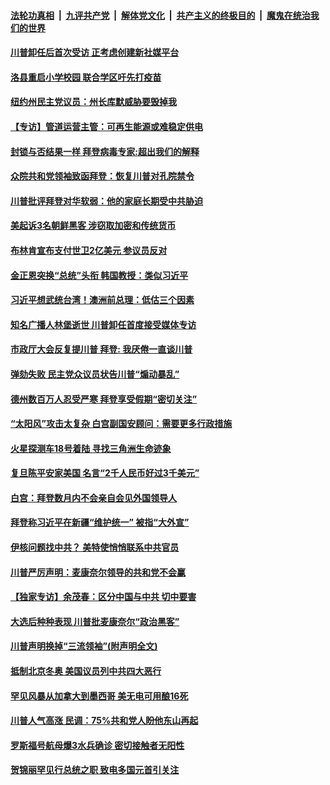 

####  [法轮功真相](../../../../basic/blob/master/README.md?t=02190431) &nbsp;|&nbsp; [九评共产党](../../../../9ping.md/blob/master/README.md?t=02190431) &nbsp;|&nbsp; [解体党文化](../../../../jtdwh.md/blob/master/README.md?t=02190431)  &nbsp;|&nbsp; [共产主义的终极目的](../../../../gczydzjmd.md/blob/master/README.md?t=02190431) &nbsp;|&nbsp; [魔鬼在统治我们的世界](../../../../mgztzwmdsj.md/blob/master/README.md?t=02190431) 

#### [川普卸任后首次受访 正考虑创建新社媒平台](../pages/prog203/a103057219.md?t=02190431) 

#### [洛县重启小学校园 联合学区吁先打疫苗](../pages/prog203/a103057189.md?t=02190431) 

#### [纽约州民主党议员：州长库默威胁要毁掉我](../pages/prog203/a103057044.md?t=02190431) 

#### [【专访】管道运营主管：可再生能源或难稳定供电](../pages/prog203/a103057126.md?t=02190431) 

#### [封锁与否结果一样 拜登病毒专家:超出我们的解释](../pages/prog203/a103057041.md?t=02190431) 

#### [众院共和党领袖致函拜登：恢复川普对孔院禁令](../pages/prog203/a103056926.md?t=02190431) 

#### [川普批评拜登对华软弱：他的家庭长期受中共胁迫](../pages/prog203/a103056921.md?t=02190431) 

#### [美起诉3名朝鲜黑客 涉窃取加密和传统货币](../pages/prog203/a103056874.md?t=02190431) 

#### [布林肯宣布支付世卫2亿美元 参议员反对](../pages/prog203/a103056822.md?t=02190431) 

#### [金正恩突换“总统”头衔 韩国教授：类似习近平](../pages/prog203/a103056721.md?t=02190431) 

#### [习近平想武统台湾！澳洲前总理：低估三个因素](../pages/prog203/a103056710.md?t=02190431) 

#### [知名广播人林堡逝世 川普卸任首度接受媒体专访](../pages/prog203/a103056669.md?t=02190431) 

#### [市政厅大会反复提川普 拜登: 我厌倦一直谈川普](../pages/prog203/a103056303.md?t=02190431) 

#### [弹劾失败 民主党众议员状告川普“煽动暴乱”](../pages/prog203/a103056548.md?t=02190431) 

#### [德州数百万人忍受严寒 拜登享受假期“密切关注”](../pages/prog203/a103056297.md?t=02190431) 

#### [“太阳风”攻击太复杂 白宫副国安顾问：需要更多行政措施](../pages/prog203/a103056543.md?t=02190431) 

#### [火星探测车18号着陆 寻找三角洲生命迹象](../pages/prog203/a103056525.md?t=02190431) 

#### [复旦陈平安家美国 名言“2千人民币好过3千美元”](../pages/prog203/a103056461.md?t=02190431) 

#### [白宫：拜登数月内不会亲自会见外国领导人](../pages/prog203/a103056424.md?t=02190431) 

#### [拜登称习近平在新疆“维护统一” 被指“大外宣”](../pages/prog203/a103056366.md?t=02190431) 

#### [伊核问题找中共？ 美特使悄悄联系中共官员](../pages/prog203/a103056291.md?t=02190431) 

#### [川普严厉声明：麦康奈尔领导的共和党不会赢](../pages/prog203/a103056406.md?t=02190431) 

#### [【独家专访】余茂春：区分中国与中共 切中要害](../pages/prog203/a103056382.md?t=02190431) 

#### [大选后种种表现 川普批麦康奈尔“政治黑客”](../pages/prog203/a103056006.md?t=02190431) 

#### [川普声明换掉“三流领袖”(附声明全文)](../pages/prog203/a103055990.md?t=02190431) 

#### [抵制北京冬奥 美国议员列中共四大恶行](../pages/prog203/a103055980.md?t=02190431) 

#### [罕见风暴从加拿大到墨西哥 美无电可用酿16死](../pages/prog203/a103055970.md?t=02190431) 

#### [川普人气高涨 民调：75%共和党人盼他东山再起](../pages/prog203/a103055967.md?t=02190431) 

#### [罗斯福号航母爆3水兵确诊 密切接触者无阳性](../pages/prog203/a103055966.md?t=02190431) 

#### [贺锦丽罕见行总统之职 致电多国元首引关注](../pages/prog203/a103055938.md?t=02190431) 

